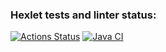 ### Hexlet tests and linter status:
[![Actions Status](https://github.com/Asterroth/java-project-78/actions/workflows/hexlet-check.yml/badge.svg)](https://github.com/Asterroth/java-project-78/actions)
[![Java CI](https://github.com/Asterroth/java-project-78/actions/workflows/java_ci.yml/badge.svg)](https://github.com/Asterroth/java-project-78/actions/workflows/java_ci.yml)
